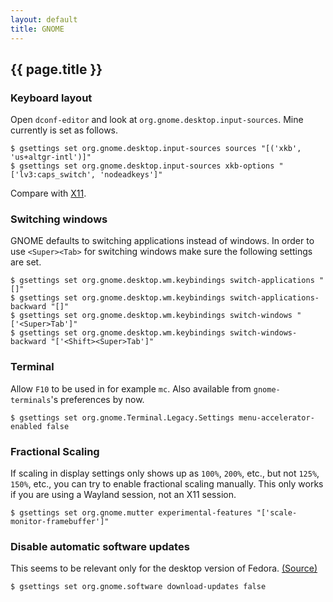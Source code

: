 ```yaml
---
layout: default
title: GNOME
---
```


## {{ page.title }}

### Keyboard layout

Open `dconf-editor` and look at `org.gnome.desktop.input-sources`. Mine
currently is set as follows.

    $ gsettings set org.gnome.desktop.input-sources sources "[('xkb', 'us+altgr-intl')]"
    $ gsettings set org.gnome.desktop.input-sources xkb-options "['lv3:caps_switch', 'nodeadkeys']"

Compare with [X11](/notes/x11/).

### Switching windows

GNOME defaults to switching applications instead of windows.
In order to use `<Super><Tab>` for switching windows make sure the following
settings are set.

    $ gsettings set org.gnome.desktop.wm.keybindings switch-applications "[]"
    $ gsettings set org.gnome.desktop.wm.keybindings switch-applications-backward "[]"
    $ gsettings set org.gnome.desktop.wm.keybindings switch-windows "['<Super>Tab']"
    $ gsettings set org.gnome.desktop.wm.keybindings switch-windows-backward "['<Shift><Super>Tab']"

### Terminal

Allow `F10` to be used in for example `mc`.
Also available from `gnome-terminals`'s preferences by now.

    $ gsettings set org.gnome.Terminal.Legacy.Settings menu-accelerator-enabled false

### Fractional Scaling

If scaling in display settings only shows up as `100%`, `200%`, etc., but not
`125%`, `150%`, etc., you can try to enable fractional scaling manually.
This only works if you are using a Wayland session, not an X11 session.

    $ gsettings set org.gnome.mutter experimental-features "['scale-monitor-framebuffer']"

### Disable automatic software updates

This seems to be relevant only for the desktop version of Fedora.
[(Source)](http://vfamilyserver.org/blog/2014/11/disable-background-updates-on-fedora-21-gnome-3-14/)

    $ gsettings set org.gnome.software download-updates false
